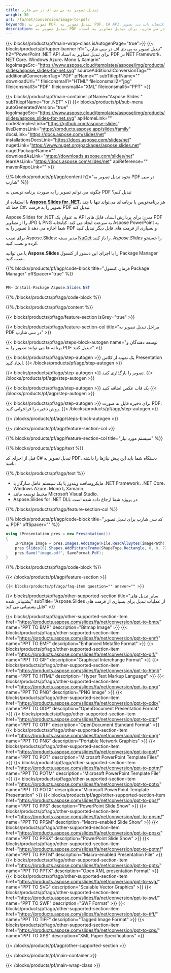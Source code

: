 ```yaml
---
title: تبدیل تصویر به پی دی اف در سی شارپ
weight: 30
url: /fa/net/conversion/image-to-pdf/ 
keywords: تصویر به PDF، تبدیل تصویر به PDF، C# API، کتابخانه دات نت، تصویر، JPG، PNG، PDF
description: تبدیل تصویر به PDF در سی شارپ. برای تبدیل تصاویر به اسناد PDF از .NET library API استفاده کنید.
---
```


{{< blocks/products/pf/main-wrap-class isAutogenPage="true">}}
{{< blocks/products/pf/upper-banner h1="تبدیل تصویر به پی دی اف در سی شارپ" h2="PowerPoint .NET API برای تبدیل تصاویر به اسناد PDF در NET Framework، NET Core، Windows Azure، Mono یا Xamarin" logoImageSrc="https://www.aspose.cloud/templates/aspose/img/products/slides/aspose_slides-for-net.svg" sourceAdditionalConversionTag="" additionalConversionTag="PDF" pfName="" subTitlepfName="" downloadUrl="" fileiconsmall1="HTML" fileiconsmall2="jpg" fileiconsmall3="PDF" fileiconsmall4="XML" fileiconsmall5="PPT" >}}

{{< blocks/products/pf/main-container pfName="Aspose.Slides " subTitlepfName="for .NET" >}}
{{< blocks/products/pf/sub-menu autoGeneratedVersion="true" logoImageSrc="https://www.aspose.cloud/templates/aspose/img/products/slides/aspose_slides-for-net.svg" apiHomeLink="" codeSamplesLink="https://github.com/aspose-slides" liveDemosLink="https://products.aspose.app/slides/family" docsLink="https://docs.aspose.com/slides/net" installationsDocsLink="https://docs.aspose.com/slides/net" nugetLink="https://www.nuget.org/packages/aspose.slides.net" nugetPackageName="" downloadAsLink="https://downloads.aspose.com/slides/net" learnAsLink="https://docs.aspose.com/slides/net" apiReference="" mavenRepoLink="" >}}


{{% blocks/products/pf/agp/content h2="نحوه تبدیل تصویر به PDF در سی شارپ" %}}

چگونه می توانم تصویر را به صورت برنامه نویسی به PDF تبدیل کنم؟

با استفاده از [**Aspose.Slides for .NET**](https://products.aspose.com/slides/fa/net/)، هر برنامه‌نویس یا برنامه‌ای می‌تواند تنها با چند خط کد C#، تصویر را به فرمت PDF تبدیل کند.

Aspose.Slides for .NET به عنوان یک API مدرن برای پردازش اسناد، فایل های PDF را از تصاویر JPG یا PNG به سرعت ایجاد می کند. کتابخانه Aspose PowerPoint به شما اجازه می دهد تا تصویر را به PDF و بسیاری از فرمت های فایل دیگر تبدیل کنید

برای نصب Aspose.Slides: مدیر بسته [NuGet](https://www.nuget.org/packages/aspose.slides.net) را باز کنید. *Aspose.Slides* را جستجو کرده و نصب کنید.
 
یا می توانید **Aspose.Slides** را با اجرای این دستور از کنسول Package Manager نصب کنید.

{{% blocks/products/pf/agp/code-block title="فرمان کنسول Package Manager" offSpacer="true" %}}

```cs

PM> Install-Package Aspose.Slides.NET

```

{{% /blocks/products/pf/agp/code-block %}}

{{% /blocks/products/pf/agp/content %}}

{{< blocks/products/pf/agp/feature-section isGrey="true" >}}


{{< blocks/products/pf/agp/feature-section-col title="مراحل تبدیل تصویر به PDF در سی شارپ" >}}

{{< blocks/products/pf/agp/steps-block-autogen name="توسعه دهندگان و برنامه ها می توانند تصویر را به PDF تبدیل کنند:" >}}

{{< blocks/products/pf/agp/step-autogen >}}
یک نمونه از کلاس Presentation ایجاد کنید.
{{< /blocks/products/pf/agp/step-autogen >}}

{{< blocks/products/pf/agp/step-autogen >}}
تصویر را بارگذاری کنید.
{{< /blocks/products/pf/agp/step-autogen >}}

{{< blocks/products/pf/agp/step-autogen >}}
یک قاب عکس اضافه کنید
{{< /blocks/products/pf/agp/step-autogen >}}

{{< blocks/products/pf/agp/step-autogen >}}
برای ذخیره فایل به صورت PDF، روش ذخیره را فراخوانی کنید.
{{< /blocks/products/pf/agp/step-autogen >}}

{{< /blocks/products/pf/agp/steps-block-autogen >}}

{{< /blocks/products/pf/agp/feature-section-col >}}

{{% blocks/products/pf/agp/feature-section-col title="سیستم مورد نیاز" %}}

{{% blocks/products/pf/agp/text %}}

 قبل از اجرای کد C# تبدیل تصویر به PDF، دستگاه شما باید این پیش نیازها را داشته باشد:

{{% /blocks/products/pf/agp/text %}}

- مایکروسافت ویندوز یا یک سیستم عامل سازگار با .NET Framework، .NET Core، Windows Azure، Mono یا Xamarin.
- محیط توسعه مانند Microsoft Visual Studio.
- Aspose.Slides for .NET DLL در پروژه شما ارجاع داده شده است.

{{% /blocks/products/pf/agp/feature-section-col %}}

{{% blocks/products/pf/agp/code-block title="کد سی شارپ برای تبدیل تصویر به PDF" offSpacer="" %}}

```cs
using (Presentation pres = new Presentation())
{
    IPPImage image = pres.Images.AddImage(File.ReadAllBytes(imagePath));
    pres.Slides[0].Shapes.AddPictureFrame(ShapeType.Rectangle, 0, 0, 720, 540, image);
    pres.Save("image.pdf", SaveFormat.Pdf);
}
```

{{% /blocks/products/pf/agp/code-block %}}

{{< /blocks/products/pf/agp/feature-section >}}

    {{< blocks/products/pf/agp/faq-item question="" answer="" >}}
 

<!-- aboutfile Starts -->

<!-- aboutfile Ends -->
    
{{< blocks/products/pf/agp/other-supported-section title="سایر تبدیل های پشتیبانی شده" subTitle="Aspose.Slides از عملیات تبدیل برای بسیاری از فرمت های فایل پشتیبانی می کند" >}}

{{< blocks/products/pf/agp/other-supported-section-item href="https://products.aspose.com/slides/fa/net/conversion/ppt-to-bmp/" name="PPT TO BMP" description="Bitmap Image" >}}
{{< blocks/products/pf/agp/other-supported-section-item href="https://products.aspose.com/slides/fa/net/conversion/ppt-to-emf/" name="PPT TO EMF" description="Enhanced Metafile Format" >}}
{{< blocks/products/pf/agp/other-supported-section-item href="https://products.aspose.com/slides/fa/net/conversion/ppt-to-gif/" name="PPT TO GIF" description="Graphical Interchange Format" >}}
{{< blocks/products/pf/agp/other-supported-section-item href="https://products.aspose.com/slides/fa/net/conversion/ppt-to-html/" name="PPT TO HTML" description="Hyper Text Markup Language" >}}
{{< blocks/products/pf/agp/other-supported-section-item href="https://products.aspose.com/slides/fa/net/conversion/ppt-to-png/" name="PPT TO PNG" description="PNG Image" >}}
{{< blocks/products/pf/agp/other-supported-section-item href="https://products.aspose.com/slides/fa/net/conversion/ppt-to-odp/" name="PPT TO ODP" description="OpenDocument Presentation Format" >}}
{{< blocks/products/pf/agp/other-supported-section-item href="https://products.aspose.com/slides/fa/net/conversion/ppt-to-otp/" name="PPT TO OTP" description="OpenDocument Standard Format" >}}
{{< blocks/products/pf/agp/other-supported-section-item href="https://products.aspose.com/slides/fa/net/conversion/ppt-to-png/" name="PPT TO PNG" description="Portable Network Graphics" >}}
{{< blocks/products/pf/agp/other-supported-section-item href="https://products.aspose.com/slides/fa/net/conversion/ppt-to-pot/" name="PPT TO POT" description="Microsoft PowerPoint Template Files" >}}
{{< blocks/products/pf/agp/other-supported-section-item href="https://products.aspose.com/slides/fa/net/conversion/ppt-to-potm/" name="PPT TO POTM" description="Microsoft PowerPoint Template File" >}}
{{< blocks/products/pf/agp/other-supported-section-item href="https://products.aspose.com/slides/fa/net/conversion/ppt-to-potx/" name="PPT TO POTX" description="Microsoft PowerPoint Template Presentation" >}}
{{< blocks/products/pf/agp/other-supported-section-item href="https://products.aspose.com/slides/fa/net/conversion/ppt-to-pps/" name="PPT TO PPS" description="PowerPoint Slide Show" >}}
{{< blocks/products/pf/agp/other-supported-section-item href="https://products.aspose.com/slides/fa/net/conversion/ppt-to-ppsm/" name="PPT TO PPSM" description="Macro-enabled Slide Show" >}}
{{< blocks/products/pf/agp/other-supported-section-item href="https://products.aspose.com/slides/fa/net/conversion/ppt-to-ppsx/" name="PPT TO PPSX" description="PowerPoint Slide Show" >}}
{{< blocks/products/pf/agp/other-supported-section-item href="https://products.aspose.com/slides/fa/net/conversion/ppt-to-pptm/" name="PPT TO PPTM" description="Macro-enabled Presentation File" >}}
{{< blocks/products/pf/agp/other-supported-section-item href="https://products.aspose.com/slides/fa/net/conversion/ppt-to-pptx/" name="PPT TO PPTX" description="Open XML presentation Format" >}}
{{< blocks/products/pf/agp/other-supported-section-item href="https://products.aspose.com/slides/fa/net/conversion/ppt-to-svg/" name="PPT TO SVG" description="Scalable Vector Graphics" >}}
{{< blocks/products/pf/agp/other-supported-section-item href="https://products.aspose.com/slides/fa/net/conversion/ppt-to-swf/" name="PPT TO SWF" description="SWF Format" >}}
{{< blocks/products/pf/agp/other-supported-section-item href="https://products.aspose.com/slides/fa/net/conversion/ppt-to-tiff/" name="PPT TO TIFF" description="Tagged Image Format" >}}
{{< blocks/products/pf/agp/other-supported-section-item href="https://products.aspose.com/slides/fa/net/conversion/ppt-to-xps/" name="PPT TO XPS" description="XML Paper Specifications" >}}

{{< /blocks/products/pf/agp/other-supported-section >}}

{{< /blocks/products/pf/main-container >}}
    
{{< /blocks/products/pf/main-wrap-class >}}